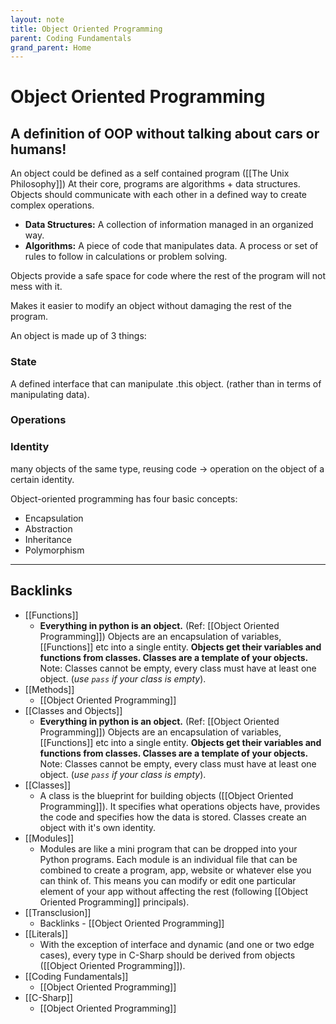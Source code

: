 ```yaml
---
layout: note
title: Object Oriented Programming
parent: Coding Fundamentals
grand_parent: Home
---
```


# Object Oriented Programming

## A definition of OOP without talking about cars or humans!

An object could be defined as a self contained program ([[The Unix Philosophy]]) At their core, programs are algorithms + data structures. Objects should communicate with each other in a defined way to create complex operations.

- **Data Structures:** A collection of information managed in an organized way.
- **Algorithms:** A piece of code that manipulates data. A process or set of rules to follow in calculations or problem solving.

Objects provide a safe space for code where the rest of the program will not mess with it.

Makes it easier to modify an object without damaging the rest of the program.

An object is made up of 3 things:

### State

A defined interface that can manipulate .this object. (rather than in terms of manipulating data).

### Operations

### Identity

many objects of the same type, reusing code -> operation on the object of a certain identity.

Object-oriented programming has four basic concepts:

- Encapsulation
- Abstraction
- Inheritance
- Polymorphism

---

## Backlinks
* [[Functions]]
	* **Everything in python is an object.** (Ref: [[Object Oriented Programming]]) Objects are an encapsulation of variables, [[Functions]] etc into a single entity. **Objects get their variables and functions from classes. Classes are a template of your objects.** Note: Classes cannot be empty, every class must have at least one object. (*use `pass` if your class is empty*).
* [[Methods]]
	* [[Object Oriented Programming]]
* [[Classes and Objects]]
	* **Everything in python is an object.** (Ref: [[Object Oriented Programming]]) Objects are an encapsulation of variables, [[Functions]] etc into a single entity. **Objects get their variables and functions from classes. Classes are a template of your objects.** Note: Classes cannot be empty, every class must have at least one object. (*use `pass` if your class is empty*).
* [[Classes]]
	* A class is the blueprint for building objects ([[Object Oriented Programming]]). It specifies what operations objects have, provides the code and specifies how the data is stored. Classes create an object with it's own identity.
* [[Modules]]
	* Modules are like a mini program that can be dropped into your Python programs. Each module is an individual file that can be combined to create a program, app, website or whatever else you can think of. This means you can modify or edit one particular element of your app without affecting the rest (following [[Object Oriented Programming]] principals).
* [[Transclusion]]
	* Backlinks - [[Object Oriented Programming]]
* [[Literals]]
	* With the exception of interface and dynamic (and one or two edge cases), every type in C-Sharp should be derived from objects ([[Object Oriented Programming]]).
* [[Coding Fundamentals]]
	* [[Object Oriented Programming]]
* [[C-Sharp]]
	* [[Object Oriented Programming]]

